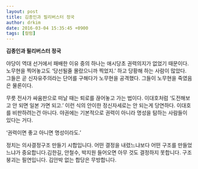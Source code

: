 ```yaml
---
layout: post
title: 김종인과 필리버스터 정국
author: drkim
date: 2016-03-04 15:35:45 +0900
tags: [컬럼]
---
```

**김종인과 필리버스터 정국** 

  


야당이 역대 선거에서 패배한 이유 중의 하나는 애시당초 권력의지가 없었기 때문이다. 노무현을 찍어놓고도 ‘당선될줄 몰랐으니까 찍었지.’ 하고 당황해 하는 사람이 많았다. 그들은 곧 신자유주의라는 단어를 구해다가 노무현을 공격했다. 그들이 노무현을 죽였음은 물론이다. 

  


무릇 전사가 싸움판으로 떠날 때는 퇴로를 끊어놓고 가는 법이다. 이대호처럼 ‘도전해보고 안 되면 일본 가면 되고.’ 이런 식의 안이한 정신자세로는 안 되는게 당연하다. 이대호를 비판하려는건 아니다. 야권에는 기본적으로 권력이 아니라 명성을 탐하는 사람들이 있다는 거다. 

  


‘권력이면 좋고 아니면 명성이라도.’    


  


정치는 의사결정구조 만들기 시합입니다. 어떤 결정을 내렸느냐보다 어떤 구조를 만들었느냐가 중요합니다.김한길, 안철수, 박지원 들어오면 아무 것도 결정하지 못합니다. 구조붕괴는 필연입니다. 김안박 없는 합당은 무방합니다.